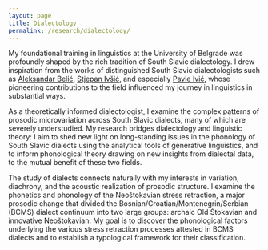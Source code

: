 ```yaml
---
layout: page
title: Dialectology
permalink: /research/dialectology/
---
```


My foundational training in linguistics at the University of Belgrade was profoundly shaped by the rich tradition of South Slavic dialectology. I drew inspiration from the works of distinguished South Slavic dialectologists such as [Aleksandar Belić](https://en.wikipedia.org/wiki/Aleksandar_Belić), [Stjepan Ivšić](https://en.wikipedia.org/wiki/Stjepan_Ivšić), and especially [Pavle Ivić](https://en.wikipedia.org/wiki/Pavle_Ivić), whose pioneering contributions to the field influenced my journey in linguistics in substantial ways.

As a theoretically informed dialectologist, I examine the complex patterns of prosodic microvariation across South Slavic dialects, many of which are severely understudied. My research bridges dialectology and linguistic theory: I aim to shed new light on long-standing issues in the phonology of South Slavic dialects using the analytical tools of generative linguistics, and to inform phonological theory drawing on new insights from dialectal data, to the mutual benefit of these two fields.

The study of dialects connects naturally with my interests in variation, diachrony, and the acoustic realization of prosodic structure. I examine the phonetics and phonology of the Neoštokavian stress retraction, a major prosodic change that divided the Bosnian/Croatian/Montenegrin/Serbian (BCMS) dialect continuum into two large groups: archaic Old Štokavian and innovative Neoštokavian. My goal is to discover the phonological factors underlying the various stress retraction processes attested in BCMS dialects and to establish a typological framework for their classification.
